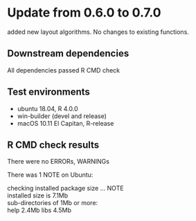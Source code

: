 # Update from 0.6.0 to 0.7.0

added new layout algorithms. No changes to existing functions.

## Downstream dependencies

All dependencies passed R CMD check

## Test environments
* ubuntu 18.04, R 4.0.0
* win-builder (devel and release)
* macOS 10.11 El Capitan, R-release

## R CMD check results

There were no ERRORs, WARNINGs 

There was 1 NOTE on Ubuntu:

checking installed package size ... NOTE  
installed size is  7.1Mb  
sub-directories of 1Mb or more:  
      help   2.4Mb
      libs   4.5Mb
